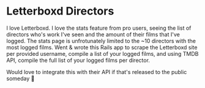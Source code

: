 # Letterboxd Directors

I love Letterboxd. I love the stats feature from pro users, seeing the list of directors who's work I've seen and the amount of their films that I've logged. The stats page is unfrotunately limited to the ~10 directors with the most logged films. Went & wrote this Rails app to scrape the Letterboxd site per provided username, compile a list of your logged films, and using TMDB API, compile the full list of your logged films per director. 

Would love to integrate this with their API if that's released to the public someday 🙏
